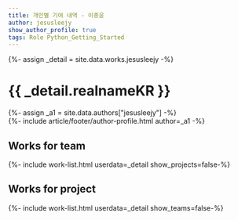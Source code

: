 ```yaml
---
title: 개인별 기여 내역 - 이종윤 
author: jesusleejy
show_author_profile: true
tags: Role Python_Getting_Started
---
```


<div>{%- assign _detail = site.data.works.jesusleejy -%}</div>

# {{ _detail.realnameKR }}

<div>{%- assign _a1 = site.data.authors["jesusleejy"] -%}</div>
<div>{%- include article/footer/author-profile.html author=_a1 -%}</div>

## Works for team

<div>{%- include work-list.html userdata=_detail show_projects=false-%}</div>


## Works for project

<div>{%- include work-list.html userdata=_detail show_teams=false-%}</div>
